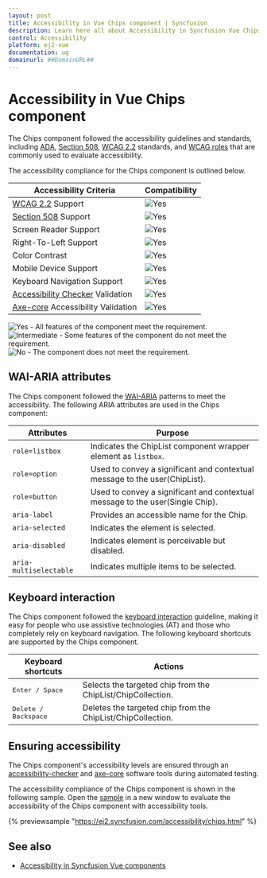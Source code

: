 ```yaml
---
layout: post
title: Accessibility in Vue Chips component | Syncfusion
description: Learn here all about Accessibility in Syncfusion Vue Chips component of Syncfusion Essential JS 2 and more.
control: Accessibility 
platform: ej2-vue
documentation: ug
domainurl: ##DomainURL##
---
```


# Accessibility in Vue Chips component

The Chips component followed the accessibility guidelines and standards, including [ADA](https://www.ada.gov/), [Section 508](https://www.section508.gov/), [WCAG 2.2](https://www.w3.org/TR/WCAG22/) standards, and [WCAG roles](https://www.w3.org/TR/wai-aria/#roles) that are commonly used to evaluate accessibility.

The accessibility compliance for the Chips component is outlined below.

| Accessibility Criteria | Compatibility |
| -- | -- |
| [WCAG 2.2](https://www.w3.org/TR/WCAG22/) Support | <img src="https://cdn.syncfusion.com/content/images/landing-page/yes.png" alt="Yes"> |
| [Section 508](https://www.section508.gov/) Support | <img src="https://cdn.syncfusion.com/content/images/landing-page/yes.png" alt="Yes"> |
| Screen Reader Support | <img src="https://cdn.syncfusion.com/content/images/landing-page/yes.png" alt="Yes"> |
| Right-To-Left Support | <img src="https://cdn.syncfusion.com/content/images/landing-page/yes.png" alt="Yes"> |
| Color Contrast | <img src="https://cdn.syncfusion.com/content/images/landing-page/yes.png" alt="Yes"> |
| Mobile Device Support | <img src="https://cdn.syncfusion.com/content/images/landing-page/yes.png" alt="Yes"> |
| Keyboard Navigation Support | <img src="https://cdn.syncfusion.com/content/images/landing-page/yes.png" alt="Yes"> |
| [Accessibility Checker](https://www.npmjs.com/package/accessibility-checker) Validation | <img src="https://cdn.syncfusion.com/content/images/landing-page/yes.png" alt="Yes"> |
| [Axe-core](https://www.npmjs.com/package/axe-core) Accessibility Validation | <img src="https://cdn.syncfusion.com/content/images/landing-page/yes.png" alt="Yes"> |

<style>
    .post .post-content img {
        display: inline-block;
        margin: 0.5em 0;
    }
</style>
<div><img src="https://cdn.syncfusion.com/content/images/landing-page/yes.png" alt="Yes"> - All features of the component meet the requirement.</div>

<div><img src="https://cdn.syncfusion.com/content/images/landing-page/intermediate.png" alt="Intermediate"> - Some features of the component do not meet the requirement.</div>

<div><img src="https://cdn.syncfusion.com/content/images/landing-page/no.png" alt="No"> - The component does not meet the requirement.</div>

## WAI-ARIA attributes

The Chips component followed the [WAI-ARIA](https://www.w3.org/WAI/ARIA/apg/patterns/) patterns to meet the accessibility. The following ARIA attributes are used in the Chips component:

| Attributes | Purpose |
| --- | --- |
| `role=listbox` | Indicates the ChipList component wrapper element as `listbox`. |
| `role=option` | Used to convey a significant and contextual message to the user(ChipList). |
| `role=button` | Used to convey a significant and contextual message to the user(Single Chip). |
| `aria-label` | Provides an accessible name for the Chip. |
| `aria-selected` | Indicates the element is selected. |
| `aria-disabled` | Indicates element is perceivable but disabled. |
| `aria-multiselectable` | Indicates multiple items to be selected. |

## Keyboard interaction

The Chips component followed the [keyboard interaction](https://www.w3.org/WAI/ARIA/apg/patterns/button/#keyboardinteraction) guideline, making it easy for people who use assistive technologies (AT) and those who completely rely on keyboard navigation. The following keyboard shortcuts are supported by the Chips component.

| Keyboard shortcuts | Actions |
|------------|-------------------|
| <kbd>Enter / Space</kbd> | Selects the targeted chip from the ChipList/ChipCollection. |
| <kbd>Delete / Backspace </kbd> | Deletes the targeted chip from the ChipList/ChipCollection. |

## Ensuring accessibility

The Chips component's accessibility levels are ensured through an [accessibility-checker](https://www.npmjs.com/package/accessibility-checker) and [axe-core](https://www.npmjs.com/package/axe-core) software tools during automated testing.

The accessibility compliance of the Chips component is shown in the following sample. Open the [sample](https://ej2.syncfusion.com/accessibility/chips.html) in a new window to evaluate the accessibility of the Chips component with accessibility tools.

{% previewsample "https://ej2.syncfusion.com/accessibility/chips.html" %}

## See also

* [Accessibility in Syncfusion Vue components](../common/accessibility)
